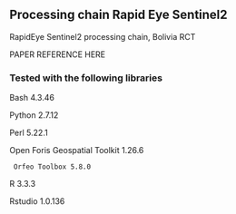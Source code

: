 ## Processing chain Rapid Eye Sentinel2
RapidEye Sentinel2 processing chain, Bolivia RCT

PAPER REFERENCE HERE
### Tested with the following libraries

   Bash 4.3.46
   
   Python 2.7.12
   
   Perl 5.22.1
   
   Open Foris Geospatial Toolkit 1.26.6
   
	 Orfeo Toolbox 5.8.0
	 
   R 3.3.3
   
   Rstudio 1.0.136
